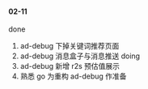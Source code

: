 #### 02-11
done
1. ad-debug 下掉关键词推荐页面
1. ad-debug 消息盒子与消息推送
doing
1. ad-debug 新增 r2s 预估值展示
2. 熟悉 go 为重构 ad-debug 作准备